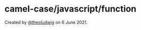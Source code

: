 # camel-case/javascript/function

Created by [@theoludwig](https://github.com/theoludwig) on 6 June 2021.
